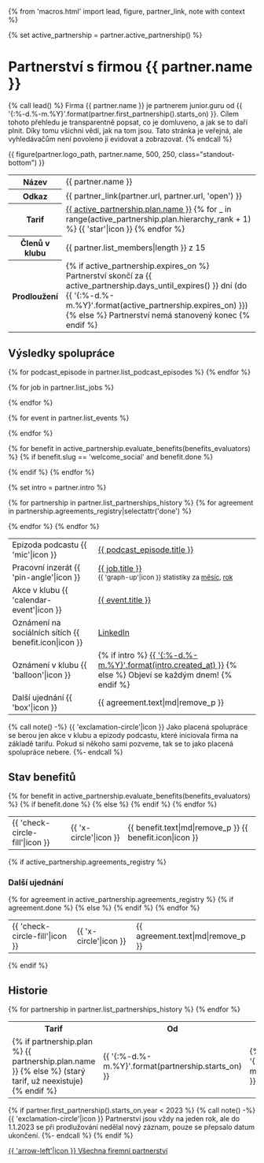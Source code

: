 {% from 'macros.html' import lead, figure, partner_link, note with context %}

{% set active_partnership = partner.active_partnership() %}


# Partnerství s firmou {{ partner.name }}

{% call lead() %}
  Firma {{ partner.name }} je partnerem junior.guru od {{ '{:%-d.%-m.%Y}'.format(partner.first_partnership().starts_on) }}.
  Cílem tohoto přehledu je transparentně popsat, co je domluveno, a jak se to daří plnit.
  Díky tomu všichni vědí, jak na tom jsou. Tato stránka je veřejná, ale vyhledávačům není povoleno ji evidovat a zobrazovat.
{% endcall %}

{{ figure(partner.logo_path, partner.name, 500, 250, class="standout-bottom") }}

<div class="table-responsive"><table class="table">
  <tr>
    <th>Název</th>
    <td>{{ partner.name }}</td>
  </tr>
  <tr>
    <th>Odkaz</th>
    <td>{{ partner_link(partner.url, partner.url, 'open') }}</td>
  </tr>
  <tr>
    <th>Tarif</th>
    <td>
      <a href="{{ pages|docs_url('pricing.md')|url }}">{{ active_partnership.plan.name }}</a>
      {% for _ in range(active_partnership.plan.hierarchy_rank + 1) %}
        {{ 'star'|icon }}
      {% endfor %}
    </td>
  </tr>
  <tr>
    <th>Členů v klubu</th>
    <td>
      {{ partner.list_members|length }} z 15
    </td>
  </tr>
  <tr>
    <th>Prodloužení</th>
    <td>
      {% if active_partnership.expires_on %}
        Partnerství skončí za {{ active_partnership.days_until_expires() }} dní
        (do {{ '{:%-d.%-m.%Y}'.format(active_partnership.expires_on) }})
      {% else %}
        Partnerství nemá stanovený konec
      {% endif %}
    </td>
  </tr>
</table></div>

## Výsledky spolupráce

<div class="table-responsive"><table class="table">
  {% for podcast_episode in partner.list_podcast_episodes %}
  <tr>
    <td>Epizoda podcastu {{ 'mic'|icon }}</td>
    <td><a href="{{ podcast_episode.url }}">{{ podcast_episode.title }}</a></td>
  </tr>
  {% endfor %}

  {% for job in partner.list_jobs %}
  <tr>
    <td>Pracovní inzerát {{ 'pin-angle'|icon }}</td>
    <td>
      <a href="{{ job.url }}">{{ job.title }}</a><br>
      <small>
        {{ 'graph-up'|icon }} statistiky za
        <a href="{{ job.submitted_job.analytics_url(30) }}" target="_blank" rel="noopener">měsíc</a>,
        <a href="{{ job.submitted_job.analytics_url(365) }}" target="_blank" rel="noopener">rok</a>
      </small>
    </td>
  </tr>
  {% endfor %}

  {% for event in partner.list_events %}
  <tr>
    <td>Akce v klubu {{ 'calendar-event'|icon }}</td>
    <td><a href="{{ event.url }}">{{ event.title }}</a></td>
  </tr>
  {% endfor %}

  {% for benefit in active_partnership.evaluate_benefits(benefits_evaluators) %}
  {% if benefit.slug == 'welcome_social' and benefit.done %}
  <tr>
    <td>Oznámení na sociálních sítích {{ benefit.icon|icon }}</td>
    <td>
      <a href="{{ benefit.done }}">LinkedIn</a>
    </td>
  </tr>
  {% endif %}
  {% endfor %}

  {% set intro = partner.intro %}
  <tr>
    <td>Oznámení v klubu {{ 'balloon'|icon }}</td>
    <td>
      {% if intro %}
        <a href="{{ intro.url }}">{{ '{:%-d.%-m.%Y}'.format(intro.created_at) }}</a>
      {% else %}
        Objeví se každým dnem!
      {% endif %}
    </td>
  </tr>

  {% for partnership in partner.list_partnerships_history %}
    {% for agreement in partnership.agreements_registry|selectattr('done') %}
    <tr>
      <td>Další ujednání {{ 'box'|icon }}</td>
      <td>
        {{ agreement.text|md|remove_p }}
      </td>
    </tr>
    {% endfor %}
  {% endfor %}
</table></div>

{% call note() -%}
  {{ 'exclamation-circle'|icon }} Jako placená spolupráce se berou jen akce v klubu a epizody podcastu, které iniciovala firma na základě tarifu. Pokud si někoho sami pozveme, tak se to jako placená spolupráce nebere.
{%- endcall %}

## Stav benefitů

<div class="table-responsive"><table class="table">
{% for benefit in active_partnership.evaluate_benefits(benefits_evaluators) %}
<tr>
  {% if benefit.done %}
    <td class="text-success">{{ 'check-circle-fill'|icon }}</td>
  {% else %}
    <td class="text-danger">{{ 'x-circle'|icon }}</td>
  {% endif %}
  <td>
    {{ benefit.text|md|remove_p }}
    {{ benefit.icon|icon }}
  </td>
</tr>
{% endfor %}
</table></div>

{% if active_partnership.agreements_registry %}
### Další ujednání

<div class="table-responsive"><table class="table">
{% for agreement in active_partnership.agreements_registry %}
<tr>
  {% if agreement.done %}
    <td class="text-success">{{ 'check-circle-fill'|icon }}</td>
  {% else %}
    <td class="text-danger">{{ 'x-circle'|icon }}</td>
  {% endif %}
  <td>
    {{ agreement.text|md|remove_p }}
  </td>
</tr>
{% endfor %}
</table></div>
{% endif %}

## Historie

<div class="table-responsive"><table class="table">
  <tr>
    <th>Tarif</th>
    <th>Od</th>
    <th>Do</th>
  </tr>
{% for partnership in partner.list_partnerships_history %}
  <tr>
    <td>
      {% if partnership.plan %}
        {{ partnership.plan.name }}
      {% else %}
        (starý tarif, už neexistuje)
      {% endif %}
    </td>
    <td>{{ '{:%-d.%-m.%Y}'.format(partnership.starts_on) }}</td>
    <td>
      {% if partnership.expires_on %}
        {{ '{:%-d.%-m.%Y}'.format(partnership.expires_on) }}
      {% else %}
        ?
      {% endif %}
    </td>
  </tr>
{% endfor %}
</table></div>

{% if partner.first_partnership().starts_on.year < 2023 %}
  {% call note() -%}
    {{ 'exclamation-circle'|icon }} Partnerství jsou vždy na jeden rok, ale do 1.1.2023 se při prodlužování nedělal nový záznam, pouze se přepsalo datum ukončení.
  {%- endcall %}
{% endif %}

<div class="pagination">
  <div class="pagination-control">
    <a href="{{ pages|docs_url('open.md')|url }}#firemni-partnerstvi" class="pagination-button">
      {{ 'arrow-left'|icon }}
      Všechna firemní partnerství
    </a>
  </div>
</div>
